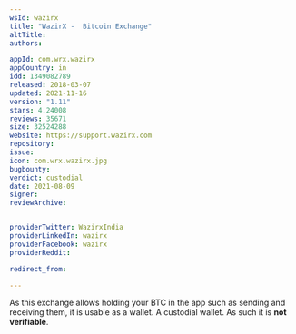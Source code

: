 ```yaml
---
wsId: wazirx
title: "WazirX -  Bitcoin Exchange"
altTitle: 
authors:

appId: com.wrx.wazirx
appCountry: in
idd: 1349082789
released: 2018-03-07
updated: 2021-11-16
version: "1.11"
stars: 4.24008
reviews: 35671
size: 32524288
website: https://support.wazirx.com
repository: 
issue: 
icon: com.wrx.wazirx.jpg
bugbounty: 
verdict: custodial
date: 2021-08-09
signer: 
reviewArchive:


providerTwitter: WazirxIndia
providerLinkedIn: wazirx
providerFacebook: wazirx
providerReddit: 

redirect_from:

---
```


As this exchange allows holding your BTC in the app such
as sending and receiving them, it is usable as a wallet. A custodial wallet. As
such it is **not verifiable**.

